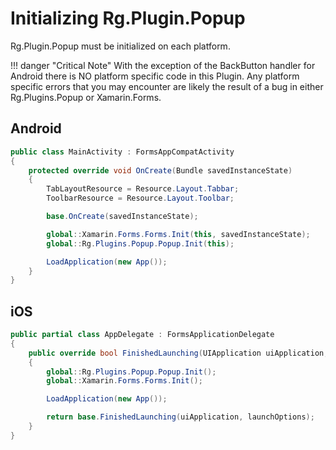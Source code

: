 # Initializing Rg.Plugin.Popup

Rg.Plugin.Popup must be initialized on each platform. 

!!! danger "Critical Note"
    With the exception of the BackButton handler for Android there is NO platform specific code in this Plugin. Any platform specific errors that you may encounter are likely the result of a bug in either Rg.Plugins.Popup or Xamarin.Forms.

## Android

```c#
public class MainActivity : FormsAppCompatActivity
{
    protected override void OnCreate(Bundle savedInstanceState)
    {
        TabLayoutResource = Resource.Layout.Tabbar;
        ToolbarResource = Resource.Layout.Toolbar;

        base.OnCreate(savedInstanceState);

        global::Xamarin.Forms.Forms.Init(this, savedInstanceState);
        global::Rg.Plugins.Popup.Popup.Init(this);

        LoadApplication(new App());
    }
}
```

## iOS

```c#
public partial class AppDelegate : FormsApplicationDelegate
{
    public override bool FinishedLaunching(UIApplication uiApplication, NSDictionary launchOptions)
    {
        global::Rg.Plugins.Popup.Popup.Init();
        global::Xamarin.Forms.Forms.Init();

        LoadApplication(new App());

        return base.FinishedLaunching(uiApplication, launchOptions);
    }
}
```
